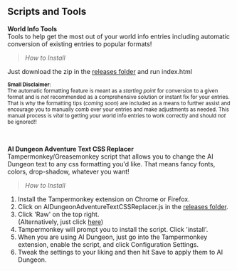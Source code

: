 ## Scripts and Tools

**World Info Tools** <br />
Tools to help get the most out of your world info entries including automatic conversion of existing entries to popular formats! <br />
> *How to Install*

Just download the zip in the [releases folder](https://github.com/l-io-n/AIDungeon-Resources/tree/main/Scripts/Release%20ZIPs) and run index.html

<sub>**Small Disclaimer**:<br /> The automatic formatting feature is meant as a *starting point* for conversion to a given format and is *not* recommended as a comprehensive solution or instant fix for your entries. That is why the formatting tips (*coming soon*) are included as a means to further assist and encourage you to manually comb over your entries and make adjustments as needed. This manual process is *vital* to getting your world info entries to work correctly and should *not* be ignored!! </sub>

<br />

**AI Dungeon Adventure Text CSS Replacer** <br />
Tampermonkey/Greasemonkey script that allows you to change the AI Dungeon text to any css formatting you'd like. That means fancy fonts, colors, drop-shadow, whatever you want! <br />
> *How to Install*
1. Install the Tampermonkey extension on Chrome or Firefox.
2. Click on AIDungeonAdventureTextCSSReplacer.js in the [releases folder](https://github.com/l-io-n/AIDungeon-Resources/tree/main/Scripts/Release%20ZIPs).
3. Click 'Raw' on the top right. <br />
(Alternatively, just click [here](https://github.com/l-io-n/AIDungeon-Resources/raw/main/Scripts/Release%20ZIPs/AIDungeonAdventureTextCSSReplacer.user.js))
4. Tampermonkey will prompt you to install the script. Click 'install'.
5. When you are using AI Dungeon, just go into the Tampermonkey extension, enable the script, and click Configuration Settings.
6. Tweak the settings to your liking and then hit Save to apply them to AI Dungeon.
 <br />
 <br />
